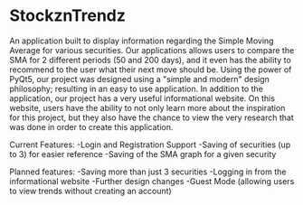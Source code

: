 # StockznTrendz
An application built to display information regarding the Simple Moving Average for various securities. Our applications allows users to compare the SMA for 2 different periods (50 and 200 days), and it even has the ability to recommend to the user what their next move should be. Using the power of PyQt5, our project was designed using a "simple and modern" design philosophy; resulting in an easy to use application. In addition to the application, our project has a very useful informational website. On this website, users have the ability to not only learn more about the inspiration for this project, but they also have the chance to view the very research that was done in order to create this application.

Current Features:
-Login and Registration Support
-Saving of securities (up to 3) for easier reference
-Saving of the SMA graph for a given security

Planned features:
-Saving more than just 3 securities
-Logging in from the informational website
-Further design changes
-Guest Mode (allowing users to view trends without creating an account)
